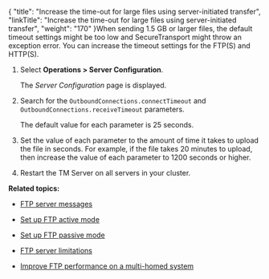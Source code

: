 {
    "title": "Increase the time-out for large files using server-initiated transfer",
    "linkTitle": "Increase the time-out for large files using server-initiated transfer",
    "weight": "170"
}When sending 1.5 GB or larger files, the default timeout settings might be too low and SecureTransport might throw an exception error. You can increase the timeout settings for the FTP(S) and HTTP(S).

1.  Select **Operations > Server Configuration**.  
    The *Server Configuration* page is displayed.
2.  Search for the `OutboundConnections.connectTimeout` and `OutboundConnections.receiveTimeout` parameters.  
    The default value for each parameter is 25 seconds.
3.  Set the value of each parameter to the amount of time it takes to upload the file in seconds. For example, if the file takes 20 minutes to upload, then increase the value of each parameter to 1200 seconds or higher.
4.  Restart the TM Server on all servers in your cluster.

**Related topics:**

-   [FTP server messages](../t_st_ftpservermessages)
-   [Set up FTP active mode](../t_st_ftpactivemode)
-   [Set up FTP passive mode](../t_st_ftppassivemode)
-   [FTP server limitations](../r_st_ftpserverlimitations)
-   [Improve FTP performance on a multi-homed system](../t_st_improveftpperformance)
